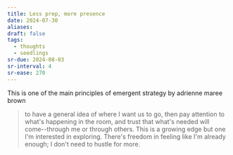 ```yaml
---
title: Less prep, more presence
date: 2024-07-30
aliases: 
draft: false
tags:
  - thoughts
  - seedlings
sr-due: 2024-08-03
sr-interval: 4
sr-ease: 270
---
```

This is one of the main principles of emergent strategy by adrienne maree brown

>to have a general idea of where I want us to go, then pay attention to what's happening in the room, and trust that what's needed will come--through me or through others. This is a growing edge but one I'm interested in exploring. There's freedom in feeling like I'm already enough; I don't need to hustle for more.
